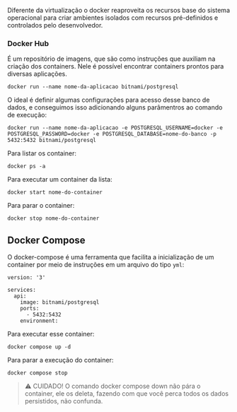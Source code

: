 Diferente da virtualização o docker reaproveita os recursos base do sistema operacional para criar ambientes isolados com recursos pré-definidos e controlados pelo desenvolvedor.

### Docker Hub

É um repositório de imagens, que são como instruções que auxiliam na criação dos containers. Nele é possível encontrar containers prontos para diversas aplicações.

```
docker run --name nome-da-aplicacao bitnami/postgresql

```

O ideal é definir algumas configurações para acesso desse banco de dados, e conseguimos isso adicionando alguns parâmentros ao comando de execução:

```
docker run --name nome-da-aplicacao -e POSTGRESQL_USERNAME=docker -e POSTGRESQL_PASSWORD=docker -e POSTGRESQL_DATABASE=nome-do-banco -p 5432:5432 bitnami/postgresql

```

Para listar os container:

```
docker ps -a

```

Para executar um container da lista:

```
docker start nome-do-container

```

Para parar o container:

```
docker stop nome-do-container

```

## Docker Compose

O docker-compose é uma ferramenta que facilita a inicialização de um container por meio de instruções em um arquivo do tipo `yml`:

```
version: '3'

services:
  api:
    image: bitnami/postgresql
    ports:
      - 5432:5432
    environment:
```

Para executar esse container:

```
docker compose up -d
```

Para parar a execução do container:

```
docker compose stop
```

> ⚠ CUIDADO! O comando docker compose down não pára o container, ele os deleta, fazendo com que você perca todos os dados persistidos, não confunda.